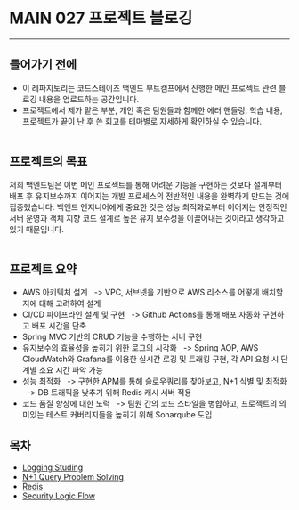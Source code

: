 # MAIN 027 프로젝트 블로깅
***
## 들어가기 전에

* 이 레파지토리는 코드스테이츠 백엔드 부트캠프에서 진행한 메인 프로젝트 관련 블로깅 내용을 업로드하는 공간입니다.
* 프로젝트에서 제가 맡은 부분, 개인 혹은 팀원들과 함께한 에러 핸들링, 학습 내용, 프로젝트가 끝이 난 후 쓴 회고를 테마별로 자세하게 확인하실 수 있습니다.
<br></br>

## 프로젝트의 목표

 저희 백엔드팀은 이번 메인 프로젝트를 통해 어려운 기능을 구현하는 것보다 설계부터 배포 후 유지보수까지 이어지는 개발 프로세스의 전반적인 내용을 완벽하게 만드는 것에 집중했습니다. 백엔드 엔지니어에게 중요한 것은 성능 최적화로부터 이어지는 안정적인 서버 운영과 객체 지향 코드 설계로 높은 유지 보수성을 이끌어내는 것이라고 생각하고 있기 때문입니다.
<br></br>

## 프로젝트 요약
* AWS 아키텍처 설계
&nbsp;&nbsp;-> VPC, 서브넷을 기반으로 AWS 리소스를 어떻게 배치할지에 대해 고려하여 설계
* CI/CD 파이프라인 설계 및 구현
&nbsp;&nbsp;-> Github Actions를 통해 배포 자동화 구현하고 배포 시간을 단축
* Spring MVC 기반의 CRUD 기능을 수행하는 서버 구현
* 유지보수의 효율성을 높히기 위한 로그의 시각화
&nbsp;&nbsp;-> Spring AOP, AWS CloudWatch와 Grafana를 이용한 실시간 로깅 및 트래킹 구현, 각 API 요청 시 단계별 소요 시간 파악 가능
* 성능 최적화
&nbsp;&nbsp;-> 구현한 APM를 통해 슬로우쿼리를 찾아보고, N+1 식별 및 최적화
&nbsp;&nbsp;-> DB 트래픽을 낮추기 위해 Redis 캐시 서버 적용
* 코드 품질 향상에 대한 노력
&nbsp;&nbsp;-> 팀원 간의 코드 스타일을 병합하고, 프로젝트의 의미있는 테스트 커버리지들을 높히기 위해 Sonarqube 도입

## 목차
* [Logging Studing](https://github.com/wonyongg/seb41_main_027_blogging/blob/main/main027%20Logging%20Studing.md)
* [N+1 Query Problem Solving](https://github.com/wonyongg/seb41_main_027_blogging/blob/main/main027%20N%2B1%20Query%20Problem%20Solving.md)
* [Redis](https://github.com/wonyongg/seb41_main_027_blogging/blob/main/main027%20Redis.md)
* [Security Logic Flow](https://github.com/wonyongg/seb41_main_027_blogging/blob/main/main027%20Security%20Logic%20Flow.md)
